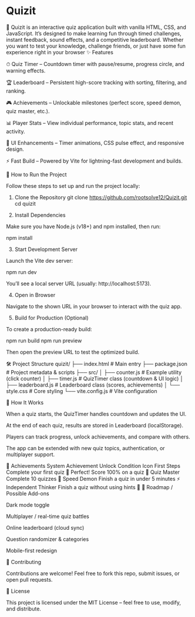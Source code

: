 # Quizit
🧩 Quizit is an interactive quiz application built with vanilla HTML, CSS, and JavaScript. It’s designed to make learning fun through timed challenges, instant feedback, sound effects, and a competitive leaderboard. Whether you want to test your knowledge, challenge friends, or just have some fun experience right in your browser 
✨ Features

⏱ Quiz Timer – Countdown timer with pause/resume, progress circle, and warning effects.

🏆 Leaderboard – Persistent high-score tracking with sorting, filtering, and ranking.

🎮 Achievements – Unlockable milestones (perfect score, speed demon, quiz master, etc.).

📊 Player Stats – View individual performance, topic stats, and recent activity.

🎨 UI Enhancements – Timer animations, CSS pulse effect, and responsive design.

⚡ Fast Build – Powered by Vite
 for lightning-fast development and builds.

🚀 How to Run the Project

Follow these steps to set up and run the project locally:

1. Clone the Repository
git clone https://github.com/rootsolve12/Quizit.git
cd quizit

2. Install Dependencies

Make sure you have Node.js (v18+) and npm installed, then run:

npm install

3. Start Development Server

Launch the Vite dev server:

npm run dev


You’ll see a local server URL (usually: http://localhost:5173).

4. Open in Browser

Navigate to the shown URL in your browser to interact with the quiz app.

5. Build for Production (Optional)

To create a production-ready build:

npm run build
npm run preview


Then open the preview URL to test the optimized build.

🛠 Project Structure
quizit/
├── index.html          # Main entry
├── package.json        # Project metadata & scripts
├── src/
│   ├── counter.js      # Example utility (click counter)
│   ├── timer.js        # QuizTimer class (countdown & UI logic)
│   ├── leaderboard.js  # Leaderboard class (scores, achievements)
│   └── style.css       # Core styling
└── vite.config.js      # Vite configuration

📖 How It Works

When a quiz starts, the QuizTimer handles countdown and updates the UI.

At the end of each quiz, results are stored in Leaderboard (localStorage).

Players can track progress, unlock achievements, and compare with others.

The app can be extended with new quiz topics, authentication, or multiplayer support.

🌟 Achievements System
Achievement	Unlock Condition	Icon
First Steps	Complete your first quiz	🎯
Perfect!	Score 100% on a quiz	💯
Quiz Master	Complete 10 quizzes	👑
Speed Demon	Finish a quiz in under 5 minutes	⚡
Independent Thinker	Finish a quiz without using hints	🧠
📌 Roadmap / Possible Add-ons

 Dark mode toggle

 Multiplayer / real-time quiz battles

 Online leaderboard (cloud sync)

 Question randomizer & categories

 Mobile-first redesign

🤝 Contributing

Contributions are welcome! Feel free to fork this repo, submit issues, or open pull requests.

📜 License

This project is licensed under the MIT License – feel free to use, modify, and distribute.
